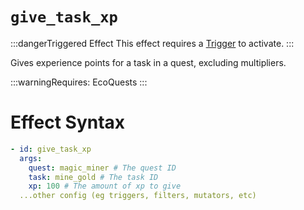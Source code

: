 # `give_task_xp`
:::dangerTriggered Effect
This effect requires a [Trigger](https://plugins.auxilor.io/effects/all-triggers) to activate.
:::

Gives experience points for a task in a quest, excluding multipliers.

:::warningRequires:
EcoQuests
:::

# Effect Syntax

```yaml
- id: give_task_xp
  args:
    quest: magic_miner # The quest ID
    task: mine_gold # The task ID
    xp: 100 # The amount of xp to give
  ...other config (eg triggers, filters, mutators, etc)
```
